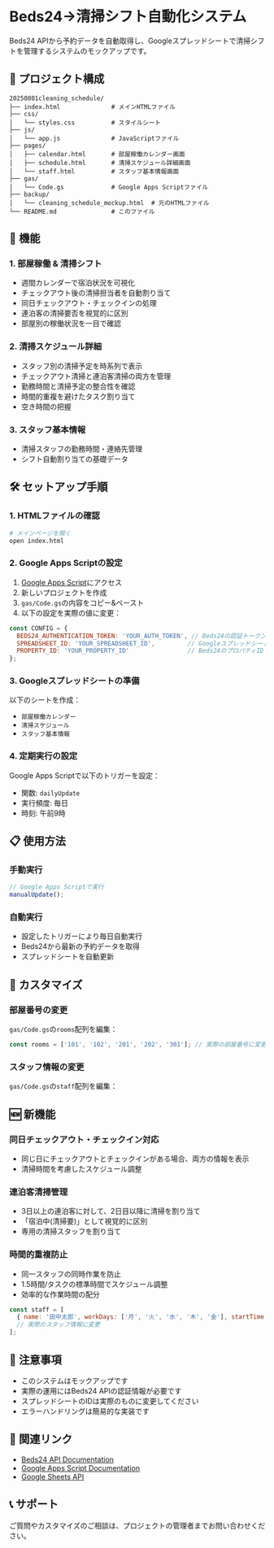 # Beds24→清掃シフト自動化システム

Beds24 APIから予約データを自動取得し、Googleスプレッドシートで清掃シフトを管理するシステムのモックアップです。

## 📁 プロジェクト構成

```
20250801cleaning_schedule/
├── index.html              # メインHTMLファイル
├── css/
│   └── styles.css          # スタイルシート
├── js/
│   └── app.js              # JavaScriptファイル
├── pages/
│   ├── calendar.html       # 部屋稼働カレンダー画面
│   ├── schedule.html       # 清掃スケジュール詳細画面
│   └── staff.html          # スタッフ基本情報画面
├── gas/
│   └── Code.gs             # Google Apps Scriptファイル
├── backup/
│   └── cleaning_schedule_mockup.html  # 元のHTMLファイル
└── README.md               # このファイル
```

## 🚀 機能

### 1. 部屋稼働 & 清掃シフト
- 週間カレンダーで宿泊状況を可視化
- チェックアウト後の清掃担当者を自動割り当て
- 同日チェックアウト・チェックインの処理
- 連泊客の清掃要否を視覚的に区別
- 部屋別の稼働状況を一目で確認

### 2. 清掃スケジュール詳細
- スタッフ別の清掃予定を時系列で表示
- チェックアウト清掃と連泊客清掃の両方を管理
- 勤務時間と清掃予定の整合性を確認
- 時間的重複を避けたタスク割り当て
- 空き時間の把握

### 3. スタッフ基本情報
- 清掃スタッフの勤務時間・連絡先管理
- シフト自動割り当ての基礎データ

## 🛠️ セットアップ手順

### 1. HTMLファイルの確認
```bash
# メインページを開く
open index.html
```

### 2. Google Apps Scriptの設定

1. [Google Apps Script](https://script.google.com/)にアクセス
2. 新しいプロジェクトを作成
3. `gas/Code.gs`の内容をコピー&ペースト
4. 以下の設定を実際の値に変更：

```javascript
const CONFIG = {
  BEDS24_AUTHENTICATION_TOKEN: 'YOUR_AUTH_TOKEN', // Beds24の認証トークン
  SPREADSHEET_ID: 'YOUR_SPREADSHEET_ID',         // GoogleスプレッドシートのID
  PROPERTY_ID: 'YOUR_PROPERTY_ID'                // Beds24のプロパティID
};
```

### 3. Googleスプレッドシートの準備

以下のシートを作成：
- `部屋稼働カレンダー`
- `清掃スケジュール`
- `スタッフ基本情報`

### 4. 定期実行の設定

Google Apps Scriptで以下のトリガーを設定：
- 関数: `dailyUpdate`
- 実行頻度: 毎日
- 時刻: 午前9時

## 📋 使用方法

### 手動実行
```javascript
// Google Apps Scriptで実行
manualUpdate();
```

### 自動実行
- 設定したトリガーにより毎日自動実行
- Beds24から最新の予約データを取得
- スプレッドシートを自動更新

## 🔧 カスタマイズ

### 部屋番号の変更
`gas/Code.gs`の`rooms`配列を編集：
```javascript
const rooms = ['101', '102', '201', '202', '301']; // 実際の部屋番号に変更
```

### スタッフ情報の変更
`gas/Code.gs`の`staff`配列を編集：

## 🆕 新機能

### 同日チェックアウト・チェックイン対応
- 同じ日にチェックアウトとチェックインがある場合、両方の情報を表示
- 清掃時間を考慮したスケジュール調整

### 連泊客清掃管理
- 3日以上の連泊客に対して、2日目以降に清掃を割り当て
- 「宿泊中(清掃要)」として視覚的に区別
- 専用の清掃スタッフを割り当て

### 時間的重複防止
- 同一スタッフの同時作業を防止
- 1.5時間/タスクの標準時間でスケジュール調整
- 効率的な作業時間の配分
```javascript
const staff = [
  { name: '田中太郎', workDays: ['月', '火', '水', '木', '金'], startTime: '09:00', endTime: '17:00' },
  // 実際のスタッフ情報に変更
];
```

## 📝 注意事項

- このシステムはモックアップです
- 実際の運用にはBeds24 APIの認証情報が必要です
- スプレッドシートのIDは実際のものに変更してください
- エラーハンドリングは簡易的な実装です

## 🔗 関連リンク

- [Beds24 API Documentation](https://api.beds24.com/)
- [Google Apps Script Documentation](https://developers.google.com/apps-script)
- [Google Sheets API](https://developers.google.com/sheets/api)

## 📞 サポート

ご質問やカスタマイズのご相談は、プロジェクトの管理者までお問い合わせください。 